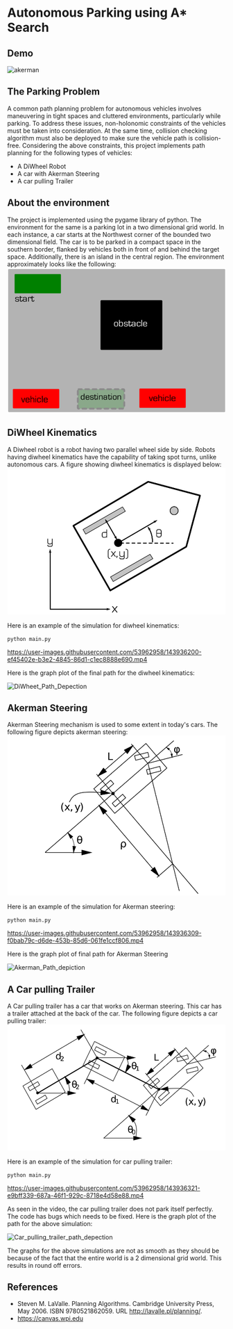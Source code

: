 # Autonomous Parking using A* Search

## Demo

![akerman](https://github.com/gprajwalpoojari/Motion_Planning_for_Autonomous_Parking/assets/53962958/3605d74f-5ce1-4b79-90fb-0fdbd435d122)


## The Parking Problem
A common path planning problem for autonomous vehicles involves maneuvering in tight spaces and cluttered environments, particularly while parking. To address these issues, non-holonomic constraints of the vehicles must be taken into consideration. At the same time, collision checking algorithm must also be deployed to make sure the vehicle path is collision-free. Considering the above constraints, this project implements path planning for the following types of vehicles:
* A DiWheel Robot
* A car with Akerman Steering
* A car pulling Trailer

## About the environment
The project is implemented using the pygame library of python. The environment for the same is a parking lot in a two dimensional grid world. In each instance, a car starts at the Northwest corner of the bounded two dimensional field. The car is to be parked in a compact space in the southern border, flanked by vehicles both in front of and behind the target space. Additionally, there is an island in the central region. The environment approximately looks like the following:
![](Readme_files/Environment.png)

## DiWheel Kinematics
  A Diwheel robot is a robot having two parallel wheel side by side. Robots having diwheel kinematics have the capability of taking spot turns, unlike autonomous cars. A figure showing diwheel kinematics is displayed below:
![](Readme_files/Diwheel.png)

Here is an example of the simulation for diwheel kinematics:
```
python main.py
```

https://user-images.githubusercontent.com/53962958/143936200-ef45402e-b3e2-4845-86d1-c1ec8888e690.mp4

Here is the graph plot of the final path for the diwheel kinematics:

![DiWheet_Path_Depection](https://user-images.githubusercontent.com/53962958/143936224-64f1acbc-0d66-4b89-b88f-d4c5f5865168.png)


## Akerman Steering

Akerman Steering mechanism is used to some extent in today's cars. The following figure depicts akerman steering:
![](Readme_files/Akerman.png)

Here is an example of the simulation for Akerman steering:
```
python main.py
```

https://user-images.githubusercontent.com/53962958/143936309-f0bab79c-d6de-453b-85d6-061fe1ccf806.mp4

Here is the graph plot of final path for Akerman Steering

![Akerman_Path_depiction](https://user-images.githubusercontent.com/53962958/143936254-3d83e480-5936-4562-b792-ca077501dfee.png)

## A Car pulling Trailer

A Car pulling trailer has a car that works on Akerman steering. This car has a trailer attached at the back of the car. The following figure depicts a car pulling trailer:
![](Readme_files/Trailer.png)


Here is an example of the simulation for car pulling trailer:
```
python main.py
```
https://user-images.githubusercontent.com/53962958/143936321-e9bff339-687a-46f1-929c-8718e4d58e88.mp4

As seen in the video, the car pulling trailer does not park itself perfectly. The code has bugs which needs to be fixed. 
Here is the graph plot of the path for the above simulation:

![Car_pulling_trailer_path_depection](https://user-images.githubusercontent.com/53962958/143936290-ce84a9c4-378b-4db5-a5bb-5a0abd35141e.png)


The graphs for the above simulations are not as smooth as they should be because of the fact that the entire world is a 2 dimensional grid world. This results in round off errors.

## References
* Steven M. LaValle. Planning Algorithms. Cambridge University Press, May 2006. ISBN 9780521862059. URL http://lavalle.pl/planning/.
* https://canvas.wpi.edu

